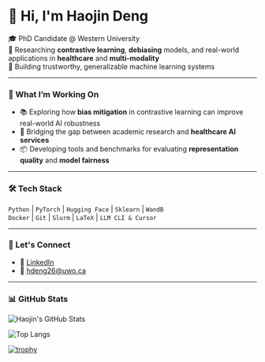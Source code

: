 # 👋 Hi, I'm Haojin Deng

🎓 PhD Candidate @ Western University  
🧠 Researching **contrastive learning**, **debiasing** models, and real-world applications in **healthcare** and **multi-modality**  
🔬 Building trustworthy, generalizable machine learning systems

---

### 🧭 What I’m Working On
- 📚 Exploring how **bias mitigation** in contrastive learning can improve real-world AI robustness
- 🧪 Bridging the gap between academic research and **healthcare AI services**
- 📦 Developing tools and benchmarks for evaluating **representation quality** and **model fairness**

---

### 🛠️ Tech Stack
`Python` | `PyTorch` | `Hugging Face` | `Sklearn` | `WandB`  
`Docker` | `Git` | `Slurm` | `LaTeX` | `LLM CLI & Cursor`

---

### 🤝 Let's Connect
- 🔗 [LinkedIn](https://www.linkedin.com/in/haojin-1020/)
- 📨 hdeng26@uwo.ca

---

### 📊 GitHub Stats

![Haojin's GitHub Stats](https://github-readme-stats.vercel.app/api?username=hdeng26&show_icons=true&theme=default&hide_title=true)

![Top Langs](https://github-readme-stats.vercel.app/api/top-langs/?username=hdeng26&layout=compact&theme=default)

[![trophy](https://github-profile-trophy.vercel.app/?username=hdeng26)](https://github.com/ryo-ma/github-profile-trophy)


